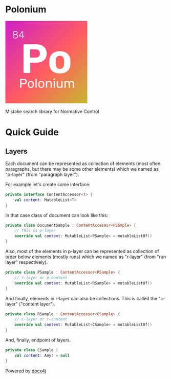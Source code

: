 # Polonium

![Polonium](src/main/resources/polonium.svg)

Mistake search library for Normative Control

# Quick Guide

## Layers

Each document can be represented as collection of elements (most often paragraphs, but there may be some other elements)
which we named as "p-layer" (from "paragraph layer").

For example let's create some interface:
```kotlin
private interface ContentAccessor<T> {
    val content: MutableList<T>
}
```
In that case class of document can look like this:
```kotlin
private class DocumentSample : ContentAccessor<PSample> {
    // This is p-layer
    override val content: MutableList<PSample> = mutableListOf()
}
```
Also, most of the elements in p-layer can be represented as collection of order below elements (mostly runs)
which we named as "r-layer" (from "run layer" respectively).
```kotlin
private class PSample : ContentAccessor<RSample> {
    // r-layer or p-content
    override val content: MutableList<RSample> = mutableListOf()
}
```
And finally, elements in r-layer can also be collections. This is called the "c-layer" ("content layer").
```kotlin
private class RSample : ContentAccessor<CSample> {
    // c-layer or r-content
    override val content: MutableList<CSample> = mutableListOf()
}
```
And, finally, endpoint of layers.
```kotlin
private class CSample { 
    val content: Any? = null
}
```

Powered by [docx4j](https://www.docx4java.org/trac/docx4j)